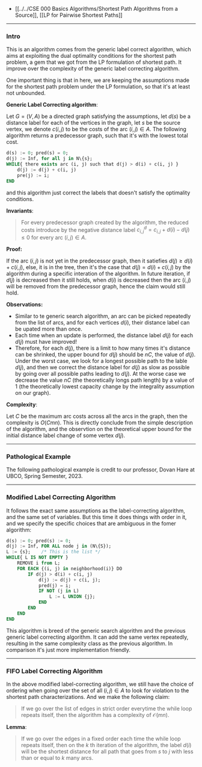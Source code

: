 - [[../../CSE 000 Basics Algorithms/Shortest Path Algorithms from a Source]], [[LP for Pairwise Shortest Paths]]

---
### **Intro**

This is an algorithm comes from the generic label correct algorithm, which aims at exploiting the dual optimality conditions for the shortest path problem, a gem that we got from the LP formulation of shortest path. It improve over the complexity of the generic label correcting algorithm. 

One important thing is that in here, we are keeping the assumptions made for the shortest path problem under the LP formulation, so that it's at least not unbounded. 

**Generic Label Correcting algorithm**: 

Let $G=(V, A)$ be a directed graph satisfying the assumptions, let $d(s)$ be a distance label for each of the vertices in the graph, let $s$ be the source vertex, we denote $c(i, j)$ to be the costs of the arc $(i, j)\in A$. The following algorithm returns a predecessor graph, such that it's with the lowest total cost. 

```sql
d(s) := 0; pred(s) = 0;
d(j) := Inf, for all j in N\{s}; 
WHILE{ there exists arc (i, j) such that d(j) > d(i) + c(i, j) }
    d(j) := d(j) + c(i, j)
    pre(j) := i; 
END
```

and this algorithm just correct the labels that doesn't satisfy the optimality conditions. 


**Invariants**: 

> For every predecessor graph created by the algorithm, the reduced costs introduce by the negative distance label $c^d_{i, j} = c_{i, j} + d(i) - d(j) \le 0$ for every arc $(i, j)\in A$. 
>
**Proof:**

If the arc $(i, j)$ is not yet in the predecessor graph, then it satiefies $d(j) \ge d(i) + c(i, j)$, else, it is in the tree, then it's the case that $d(j) = d(i) + c(i, j)$ by the algorithm during a specific interation of the algorithm. In future iteration, if $d(j)$ is decreased then it still holds, when $d(i)$ is decreased then the arc $(i, j)$ will be removed from the predecessor graph, hence the claim would still hold. 


**Observations:**

- Similar to te generic search algorithm, an arc can be picked repeatedly from the list of arcs, and for each vertices $d(i)$, their distance label can be upated more than once. 
- Each time when an update is performed, the distance label $d(j)$ for each $d(j)$ must have improved! 
- Therefore, for each $d(j)$, there is a limit to how many times it's distance can be shrinked, the upper bound for $d(j)$ should be $nC$, the value of $d(j)$. Under the worst case, we look for a longest possible path to the lable $d(j)$, and then we correct the distance label for $d(j)$ as slow as possible by going over all possible paths leading to $d(j)$. At the worse case we decrease the value $nC$ (the theoretically longs path length) by a value of $1$ (the theoretically lowest capacity change by the integrality assumption on our graph). 


**Complexity**: 

Let $C$ be the maximum arc costs across all the arcs in the graph, then the complexity is $O(Cmn)$. This is directly conclude from the simple description of the algorithm, and the observtion on the theoretical upper bound for the initial distance label change of some vertex $d(j)$. 

---
### **Pathological Example**

The following pathological example is credit to our professor, Dovan Hare at UBCO, Spring Semester, 2023. 



---
### **Modified Label Correcting Algorithm**

It follows the exact same assumptions as the label-correcting algorithm, and the same set of variables. But this time it does things with order in it, and we specify the specific choices that are ambiguous in the fomer algorithm: 

```sql
d(s) := 0; pred(s) := 0; 
d(j) := Inf, FOR ALL node j in (N\{S}); 
L := {s};    /* This is the list */
WHILE{ L IS NOT EMPTY }
    REMOVE i from L;
    FOR EACH {(i, j) in neighborhood(i)} DO
        IF d(j) > d(i) + c(i, j)
            d(j) := d(j) + c(i, j); 
            pred(j) = i; 
            IF NOT (j in L)
                L := L UNION {j};
            END
        END
    END
END
```

This algorithm is breed of the generic search algorithm and the previous generic label correcting algorithm. It can add the same vertex repeatedly, resulting in the same complexity class as the previous algorithm. In comparison it's just more implementation friendly. 


---
### **FIFO Label Correcting Algorithm**

In the above modified label-correcting algorithm, we still have the choice of ordering when going over the set of all $(i, j)\in A$ to look for violation to the shortest path characterizations. And we make the following claim: 

> If we go over the list of edges in strict order everytime the while loop repeats itself, then the algorithm has a complexity of $\mathcal O(mn)$. 

**Lemma**: 
> If we go over the edges in a fixed order each time the while loop repeats itself, then on the $k$ th iteration of the algorithm, the label $d(i)$ will be the shortest distance for all path that goes from $s$ to $j$ with less than or equal to $k$ many arcs. 



